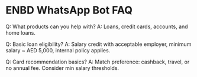 # ENBD WhatsApp Bot FAQ

Q: What products can you help with?
A: Loans, credit cards, accounts, and home loans.

Q: Basic loan eligibility?
A: Salary credit with acceptable employer, minimum salary ~ AED 5,000, internal policy applies.

Q: Card recommendation basics?
A: Match preference: cashback, travel, or no annual fee. Consider min salary thresholds.
